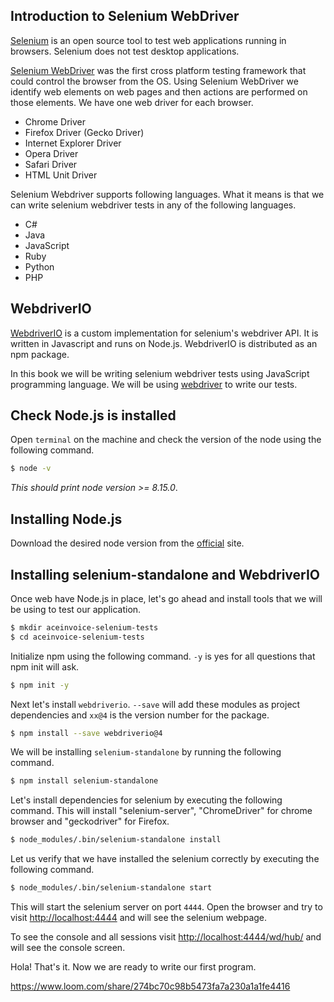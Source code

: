 ## Introduction to Selenium WebDriver

[Selenium](https://www.selenium.dev) is an open source tool to test web applications running in browsers.
Selenium does not test desktop applications.


[Selenium WebDriver](https://www.selenium.dev/documentation/en/webdriver) 
was the first cross platform testing framework that could control the browser from the OS. 
Using Selenium WebDriver we identify web elements on web pages and then actions are performed on those elements.
We have one web driver for each browser.

* Chrome Driver
* Firefox Driver (Gecko Driver)
* Internet Explorer Driver
* Opera Driver
* Safari Driver
* HTML Unit Driver

Selenium Webdriver supports following languages. What it means is that we can
write selenium webdriver tests in any of the following languages.

* C#
* Java
* JavaScript
* Ruby
* Python
* PHP


## WebdriverIO

[WebdriverIO](https://webdriver.io) is a custom implementation for selenium's webdriver API. 
It is written in Javascript and runs on Node.js.
WebdriverIO is distributed as an npm package.

In this book we will be writing selenium webdriver tests using JavaScript programming language.
We will be using [webdriver](https://www.selenium.dev/documentation/en/webdriver/) to write our tests.

## Check Node.js is installed

Open `terminal` on the machine and check the version of the node using the following command.

```bash
$ node -v
```

_This should print node version >= 8.15.0_.

## Installing Node.js

Download the desired node version from the [official](https://nodejs.org/en/download) site.


## Installing selenium-standalone and WebdriverIO

Once web have Node.js in place, let's go ahead and install tools that we will be using to test our application.


```bash
$ mkdir aceinvoice-selenium-tests
$ cd aceinvoice-selenium-tests
```

Initialize npm using the following command.
`-y` is yes for  all questions that npm init will ask.


```bash
$ npm init -y
```

Next let's install `webdriverio`.
`--save` will add these modules as project dependencies and `xx@4` is the version number for the package.

```bash
$ npm install --save webdriverio@4
```

We will be installing `selenium-standalone` by running the following command.

```bash
$ npm install selenium-standalone
```

Let's install dependencies for selenium by executing the following command.
This will install "selenium-server", "ChromeDriver" for chrome browser and "geckodriver" for Firefox.

```bash
$ node_modules/.bin/selenium-standalone install
```

Let us verify that we have installed the selenium correctly by executing the following command.

```bash
$ node_modules/.bin/selenium-standalone start
```


This will start the selenium server on port `4444`.
Open the browser and try to visit [http://localhost:4444](http://localhost:4444)
and will see the selenium webpage.

To see the console and all sessions visit 
[http://localhost:4444/wd/hub/](http://localhost:4444/wd/hub/) 
and will see the console screen.

Hola! That's it. Now we are ready to write our first program.

https://www.loom.com/share/274bc70c98b5473fa7a230a1a1fe4416

